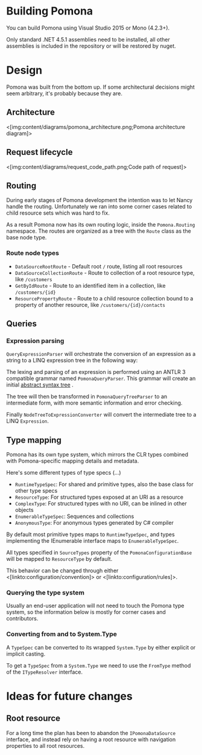<!--Title:Contributors guide-->
<!--Url:internals-->

# Building Pomona

You can build Pomona using Visual Studio 2015 or Mono (4.2.3+).

Only standard .NET 4.5.1 assemblies need to be installed, all other
assemblies is included in the repository or will be restored by nuget.

# Design

Pomona was built from the bottom up. If some architectural decisions
might seem arbitrary, it's probably because they are.

## Architecture

<[img:content/diagrams/pomona_architecture.png;Pomona architecture diagram]>

## Request lifecycle

<[img:content/diagrams/request_code_path.png;Code path of request]>

## Routing

During early stages of Pomona development the intention was to let Nancy
handle the routing. Unfortunately we ran into some corner cases related to
child resource sets which was hard to fix.

As a result Pomona now has its own routing logic, inside the `Pomona.Routing`
namespace. The routes are organized as a tree with the `Route` class as the
base node type.

### Route node types

* `DataSourceRootRoute` - Default root `/` route, listing all root resources
* `DataSourceCollectionRoute` - Route to collection of a root resource type, like `/customers`
* `GetByIdRoute` - Route to an identified item in a collection, like `/customers/{id}`
* `ResourcePropertyRoute` - Route to a child resource collection bound to a property
   of another resource, like `/customers/{id}/contacts`

## Queries

### Expression parsing

`QueryExpressionParser` will orchestrate the conversion of an expression as
a string to a LINQ expression tree in the following way:

The lexing and parsing of an expression is performed using an ANTLR 3
compatible grammar named `PomonaQueryParser`. This grammar will create an initial
[abstract syntax tree](https://en.wikipedia.org/wiki/Abstract_syntax_tree) .

The tree will then be transformed in `PomonaQueryTreeParser` to an intermediate form,
with more semantic information and error checking.

Finally `NodeTreeToExpressionConverter` will convert the intermediate tree to a LINQ
`Expression`.

## Type mapping

Pomona has its own type system, which mirrors the CLR types combined with
Pomona-specific mapping details and metadata.

Here's some different types of type specs (...)

* `RuntimeTypeSpec`: For shared and primitive types, also the base class for other type specs
* `ResourceType`: For structured types exposed at an URI as a resource
* `ComplexType`: For structured types with no URI, can be inlined in other objects
* `EnumerableTypeSpec`: Sequences and collections
* `AnonymousType`: For anonymous types generated by C# compiler

By default most primitive types maps to `RuntimeTypeSpec`, and types implementing
the IEnumerable<T> interface maps to `EnumerableTypeSpec`.

All types specified in `SourceTypes` property of the `PomonaConfigurationBase` will
be mapped to `ResourceType` by default.

This behavior can be changed through either <[linkto:configuration/convention]> or
<[linkto:configuration/rules]>.

### Querying the type system

Usually an end-user application will not need to touch the Pomona type system,
so the information below is mostly for corner cases and contributors.

### Converting from and to System.Type

A `TypeSpec` can be converted to its wrapped `System.Type` by either explicit
or implicit casting.

To get a `TypeSpec` from a `System.Type` we need to use the `FromType` method
of the `ITypeResolver` interface.

# Ideas for future changes

## Root resource

For a long time the plan has been to abandon the `IPomonaDataSource` interface, and
instead rely on having a root resource with navigation properties to all root resources.
